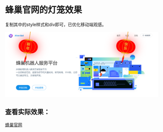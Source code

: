 # 蜂巢官网的灯笼效果
复制其中的style样式和div即可，已优化移动端观感。

![](https://github.com/iyuli/hiveweb_denlong/blob/main/pern.png?raw=true)

## 查看实际效果：
[蜂巢官网](https://sns.hiveai.cc/)
